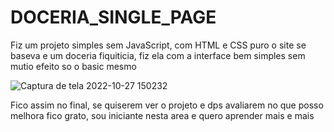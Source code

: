 # DOCERIA_SINGLE_PAGE

Fiz um projeto simples sem JavaScript, com HTML e CSS puro o site se baseva e um doceria fiquiticia, fiz ela com a interface bem simples sem mutio efeito so o basic mesmo

![Captura de tela 2022-10-27 150232](https://user-images.githubusercontent.com/80917181/198514661-7b0c142c-71cc-4193-a8a6-183b92343a2a.png)

Fico assim no final, se quiserem ver o projeto e dps avaliarem no que posso melhora fico grato, sou iniciante nesta area e quero aprender mais e mais
